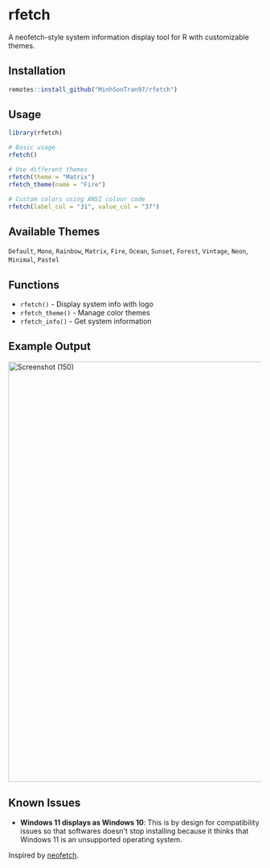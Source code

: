 # rfetch

A neofetch-style system information display tool for R with customizable themes.

## Installation

```r
remotes::install_github("MinhSonTran97/rfetch")
```

## Usage

```r
library(rfetch)

# Basic usage
rfetch()

# Use different themes
rfetch(theme = "Matrix")
rfetch_theme(name = "Fire")

# Custom colors using ANSI colour code
rfetch(label_col = "31", value_col = "37")
```

## Available Themes

`Default`, `Mono`, `Rainbow`, `Matrix`, `Fire`, `Ocean`, `Sunset`, `Forest`, `Vintage`, `Neon`, `Minimal`, `Pastel`

## Functions

- `rfetch()` - Display system info with logo
- `rfetch_theme()` - Manage color themes  
- `rfetch_info()` - Get system information

## Example Output

<img width="920" height="836" alt="Screenshot (150)" src="https://github.com/user-attachments/assets/70b28aeb-f0a9-4cb8-b44a-cae0f938cf7a" />

## Known Issues

- **Windows 11 displays as Windows 10**: This is by design for compatibility issues so that softwares doesn't stop installing because it thinks that Windows 11 is an unsupported operating system.

Inspired by [neofetch](https://github.com/dylanaraps/neofetch).
